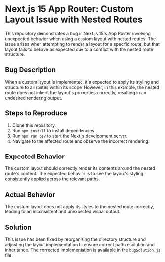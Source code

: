 # Next.js 15 App Router: Custom Layout Issue with Nested Routes

This repository demonstrates a bug in Next.js 15's App Router involving unexpected behavior when using a custom layout with nested routes.  The issue arises when attempting to render a layout for a specific route, but that layout fails to behave as expected due to a conflict with the nested route structure.

## Bug Description
When a custom layout is implemented, it's expected to apply its styling and structure to all routes within its scope. However, in this example, the nested route does not inherit the layout's properties correctly, resulting in an undesired rendering output.

## Steps to Reproduce
1. Clone this repository.
2. Run `npm install` to install dependencies.
3. Run `npm run dev` to start the Next.js development server.
4. Navigate to the affected route and observe the incorrect rendering.

## Expected Behavior
The custom layout should correctly render its contents around the nested route's content. The expected behavior is to see the layout's styling consistently applied across the relevant paths.

## Actual Behavior
The custom layout does not apply its styles to the nested route correctly, leading to an inconsistent and unexpected visual output.

## Solution
This issue has been fixed by reorganizing the directory structure and adjusting the layout implementation to ensure correct path resolution and inheritance. The corrected implementation is available in the `bugSolution.js` file.
